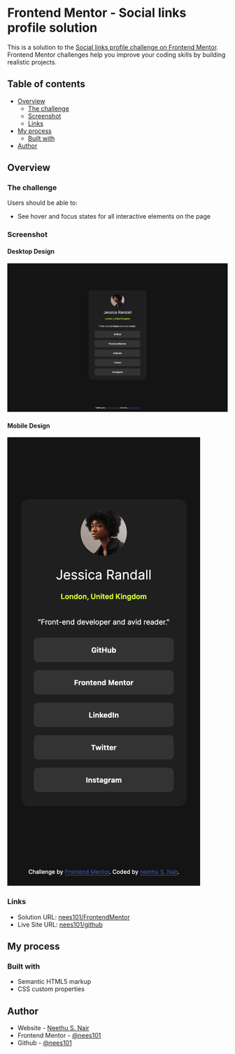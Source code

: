 # Frontend Mentor - Social links profile solution

This is a solution to the [Social links profile challenge on Frontend Mentor](https://www.frontendmentor.io/challenges/social-links-profile-UG32l9m6dQ). Frontend Mentor challenges help you improve your coding skills by building realistic projects. 

## Table of contents

- [Overview](#overview)
  - [The challenge](#the-challenge)
  - [Screenshot](#screenshot)
  - [Links](#links)
- [My process](#my-process)
  - [Built with](#built-with)
- [Author](#author)


## Overview

### The challenge

Users should be able to:

- See hover and focus states for all interactive elements on the page

### Screenshot


#### Desktop Design

![](./FinalScreenshots/Desktop_design.png)

#### Mobile Design

![](./FinalScreenshots/Mobile-design.png)


### Links

- Solution URL: [nees101/FrontendMentor](https://www.frontendmentor.io/solutions/social-links-profile-page-using-html-and-css-Y5FohaStoW)
- Live Site URL: [nees101/github](https://nees101.github.io/Social-links-Profile-Page/)

## My process

### Built with

- Semantic HTML5 markup
- CSS custom properties


## Author
- Website - [Neethu S. Nair](https://neethunair.com)
- Frontend Mentor - [@nees101](https://www.frontendmentor.io/profile/nees101)
- Github - [@nees101](https://github.com/nees101)

